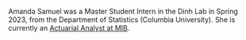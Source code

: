 Amanda Samuel was a Master Student Intern in the Dinh Lab in Spring 2023, from the Department of Statistics (Columbia University).
She is currently an <a href="https://www.linkedin.com/in/amanda-s-6233588b/">Actuarial Analyst at MIB</a>.